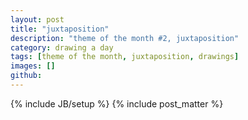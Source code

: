 ```yaml
---
layout: post
title: "juxtaposition"
description: "theme of the month #2, juxtaposition"
category: drawing a day
tags: [theme of the month, juxtaposition, drawings]
images: []
github: 
---
```

{% include JB/setup %}
{% include post_matter %}